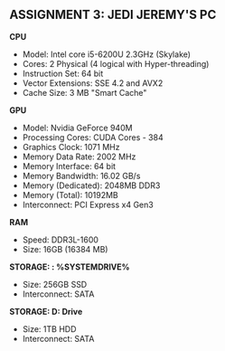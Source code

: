 ## ASSIGNMENT 3: JEDI JEREMY'S PC
  
  
**CPU**
* Model: Intel core i5-6200U 2.3GHz (Skylake)
* Cores: 2 Physical (4 logical with Hyper-threading)
* Instruction Set: 64 bit
* Vector Extensions: SSE 4.2 and AVX2
* Cache Size: 3 MB "Smart Cache"
  
**GPU**
* Model: Nvidia GeForce 940M
* Processing Cores: CUDA Cores - 384
* Graphics Clock: 1071 MHz
* Memory Data Rate: 2002 MHz
* Memory Interface: 64 bit
* Memory Bandwidth: 16.02 GB/s
* Memory (Dedicated): 2048MB DDR3
* Memory (Total): 10192MB
* Interconnect: PCI Express x4 Gen3
  
**RAM**
* Speed: DDR3L-1600
* Size: 16GB (16384 MB)
  
**STORAGE: : %SYSTEMDRIVE%**
* Size: 256GB SSD
* Interconnect: SATA
  
**STORAGE: D: Drive**
* Size: 1TB HDD
* Interconnect: SATA





